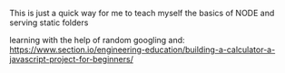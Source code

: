 This is just a quick way for me to teach myself the basics of NODE and serving
static folders

learning with the help of random googling and:
https://www.section.io/engineering-education/building-a-calculator-a-javascript-project-for-beginners/
